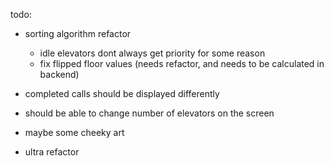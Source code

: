 todo:

- sorting algorithm refactor
    - idle elevators dont always get priority for some reason
    - fix flipped floor values (needs refactor, and needs to be calculated in backend)

- completed calls should be displayed differently

- should be able to change number of elevators on the screen

- maybe some cheeky art

- ultra refactor
